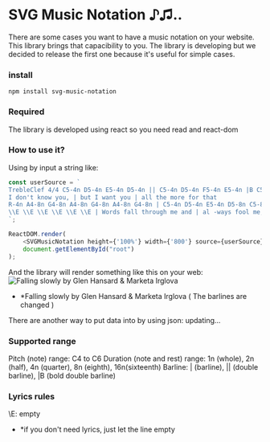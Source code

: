 # SVG Music Notation ♪♫..

There are some cases you want to have a music notation on your website. This library brings that capacibility to you.
The library is developing but we decided to release the first one because it's useful for simple cases.

### install
```
npm install svg-music-notation
```
### Required
The library is developed using react so you need read and react-dom

### How to use it?
Using by input a string like:
```javascript
const userSource = `
TrebleClef 4/4 C5-4n D5-4n E5-4n D5-4n || C5-4n D5-4n F5-4n E5-4n |B C5-4n D5-4n E5-4n D5-4n C5-4n |B
I don't know you, | but I want you | all the more for that
R-4n A4-8n G4-8n A4-8n G4-8n A4-8n G4-8n | C5-4n D5-4n E5-4n D5-8n C5-8n | C5-4n D5-4n F5-4n E5-4n |
\\E \\E \\E \\E \\E \\E | Words fall through me and | al -ways fool me,
`;

ReactDOM.render(
    <SVGMusicNotation height={'100%'} width={'800'} source={userSource} />,
    document.getElementById("root")
);
```

And the library will render something like this on your web:
![Falling slowly by Glen Hansard & Marketa Irglova](https://user-images.githubusercontent.com/23725530/78373263-9164e500-75f4-11ea-9494-49d8a1c44976.png)
* *Falling slowly by Glen Hansard & Marketa Irglova ( The barlines are changed )

There are another way to put data into by using json:
updating...

### Supported range
Pitch (note) range: C4 to C6
Duration (note and rest) range: 1n (whole), 2n (half), 4n (quarter), 8n (eighth), 16n(sixteenth)
Barline: | (barline), || (double barline), |B (bold double barline)

### Lyrics rules
\\E: empty
* *if you don't need lyrics, just let the line empty
